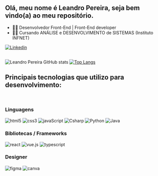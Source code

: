 ## Olá, meu nome é Leandro Pereira, seja bem vindo(a) ao meu repositório.

- 👨‍💻 Desenvolvedor Front-End | Front-End developer
- 👨‍🎓 Cursando ANÁLISE e DESENVOLVIMENTO de SISTEMAS (Instituto INFNET)


[![Linkedin](https://img.shields.io/badge/LinkedIn-0077B5?style=for-the-badge&logo=linkedin&logoColor=white)](https://www.linkedin.com/in/devleandropereira/)   

<br> ![Leandro Pereira GitHub stats](https://github-readme-stats.vercel.app/api?username=leandropereira-dev&show_icons=true&theme=tokyonight)
[![Top Langs](https://github-readme-stats.vercel.app/api/top-langs/?username=leandropereira-dev&layout=compact)](https://github.com/leandropereira-dev/github-readme-stats) 


## Principais tecnologias que utilizo para desenvolvimento:
<div style="display: inline_block"><br/> 
           

### Linguagens
<img align="center" alt="html5" src="https://img.shields.io/badge/HTML5-E34F26?style=for-the-badge&logo=html5&logoColor=white"/>
<img align="center" alt="css3" src="https://img.shields.io/badge/CSS3-1572B6?style=for-the-badge&logo=css3&logoColor=white"/>
<img align="center" alt="javaScript" src="https://img.shields.io/badge/JavaScript-F7DF1E?style=for-the-badge&logo=javascript&logoColor=black"/>
<img align="center" alt="Csharp" src="https://img.shields.io/badge/C%23-239120?style=for-the-badge&logo=c-sharp&logoColor=white"/>
<img align="center" alt="Python" src="https://img.shields.io/badge/Python-14354C?style=for-the-badge&logo=python&logoColor=white"/>
<img align="center" alt="Java" src="https://img.shields.io/badge/Java-ED8B00?style=for-the-badge&logo=openjdk&logoColor=white"/>


### Bibliotecas / Frameworks
<img align="center" alt="react" src="https://img.shields.io/badge/React-20232A?style=for-the-badge&logo=react&logoColor=61DAFB"/>           
<img align="center" alt="vue.js" src="https://img.shields.io/badge/Vue.js-35495E?style=for-the-badge&logo=vue.js&logoColor=4FC08D"/>
<img align="center" alt="typescript" src="https://img.shields.io/badge/TypeScript-007ACC?style=for-the-badge&logo=typescript&logoColor=white"/>    

### Designer 
<img align="center" alt="figma" src="https://img.shields.io/badge/Figma-F24E1E?style=for-the-badge&logo=figma&logoColor=white"/>
<img align="center" alt="canva" src="https://img.shields.io/badge/Canva-%2300C4CC.svg?&style=for-the-badge&logo=Canva&logoColor=white"/> 

</div><br/>



           
          
